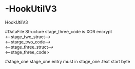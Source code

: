 # -HookUtilV3
 HookUtilV3

#DataFile Structure
stage_three_code is XOR encrypt  
<--stage_two_struct-->  
<--starge_two_code-->  
<--stage_three_struct-->   
<--stage_three_code>  

#stage_one
stage_one entry must in stage_one .text start byte